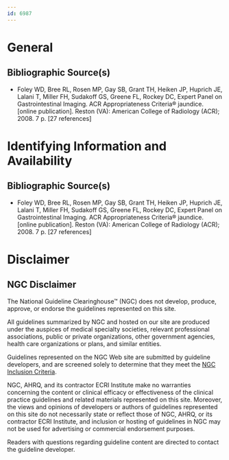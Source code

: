 ```yaml
---
id: 6987
---
```


# General

## Bibliographic Source(s)

- Foley WD, Bree RL, Rosen MP, Gay SB, Grant TH, Heiken JP, Huprich JE, Lalani T, Miller FH, Sudakoff GS, Greene FL, Rockey DC, Expert Panel on Gastrointestinal Imaging. ACR Appropriateness Criteria® jaundice. [online publication]. Reston (VA): American College of Radiology (ACR); 2008. 7 p. [27 references]

# Identifying Information and Availability

## Bibliographic Source(s)

- Foley WD, Bree RL, Rosen MP, Gay SB, Grant TH, Heiken JP, Huprich JE, Lalani T, Miller FH, Sudakoff GS, Greene FL, Rockey DC, Expert Panel on Gastrointestinal Imaging. ACR Appropriateness Criteria® jaundice. [online publication]. Reston (VA): American College of Radiology (ACR); 2008. 7 p. [27 references]

# Disclaimer

## NGC Disclaimer

The National Guideline Clearinghouse™ (NGC) does not develop, produce, approve, or endorse the guidelines represented on this site.

All guidelines summarized by NGC and hosted on our site are produced under the auspices of medical specialty societies, relevant professional associations, public or private organizations, other government agencies, health care organizations or plans, and similar entities.

Guidelines represented on the NGC Web site are submitted by guideline developers, and are screened solely to determine that they meet the [NGC Inclusion Criteria](/help-and-about/summaries/inclusion-criteria).

NGC, AHRQ, and its contractor ECRI Institute make no warranties concerning the content or clinical efficacy or effectiveness of the clinical practice guidelines and related materials represented on this site. Moreover, the views and opinions of developers or authors of guidelines represented on this site do not necessarily state or reflect those of NGC, AHRQ, or its contractor ECRI Institute, and inclusion or hosting of guidelines in NGC may not be used for advertising or commercial endorsement purposes.

Readers with questions regarding guideline content are directed to contact the guideline developer.

